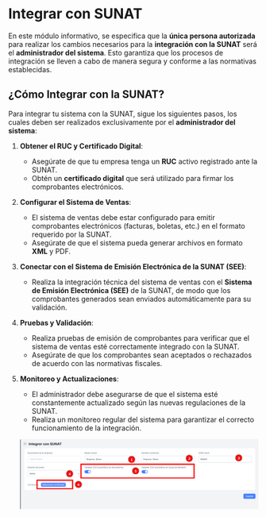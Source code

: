 # Integrar con SUNAT

En este módulo informativo, se especifica que la **única persona autorizada** para realizar los cambios necesarios para la **integración con la SUNAT** será el **administrador del sistema**. Esto garantiza que los procesos de integración se lleven a cabo de manera segura y conforme a las normativas establecidas.

## ¿Cómo Integrar con la SUNAT?

Para integrar tu sistema con la SUNAT, sigue los siguientes pasos, los cuales deben ser realizados exclusivamente por el **administrador del sistema**:

1. **Obtener el RUC y Certificado Digital**:
    - Asegúrate de que tu empresa tenga un **RUC** activo registrado ante la SUNAT.
    - Obtén un **certificado digital** que será utilizado para firmar los comprobantes electrónicos.
2. **Configurar el Sistema de Ventas**:
    - El sistema de ventas debe estar configurado para emitir comprobantes electrónicos (facturas, boletas, etc.) en el formato requerido por la SUNAT.
    - Asegúrate de que el sistema pueda generar archivos en formato **XML** y PDF.
3. **Conectar con el Sistema de Emisión Electrónica de la SUNAT (SEE)**:
    - Realiza la integración técnica del sistema de ventas con el **Sistema de Emisión Electrónica (SEE)** de la SUNAT, de modo que los comprobantes generados sean enviados automáticamente para su validación.
4. **Pruebas y Validación**:
    - Realiza pruebas de emisión de comprobantes para verificar que el sistema de ventas esté correctamente integrado con la SUNAT.
    - Asegúrate de que los comprobantes sean aceptados o rechazados de acuerdo con las normativas fiscales.
5. **Monitoreo y Actualizaciones**:
    - El administrador debe asegurarse de que el sistema esté constantemente actualizado según las nuevas regulaciones de la SUNAT.
    - Realiza un monitoreo regular del sistema para garantizar el correcto funcionamiento de la integración.

    ![integrar](./img9/integrar.png)